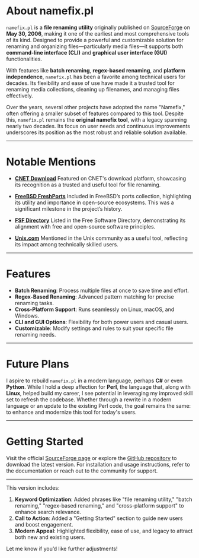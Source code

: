 # About namefix.pl

`namefix.pl` is a **file renaming utility** originally published on [SourceForge](https://sourceforge.net/projects/namefix/) on **May 30, 2006**, making it one of the earliest and most comprehensive tools of its kind. Designed to provide a powerful and customizable solution for renaming and organizing files—particularly media files—it supports both **command-line interface (CLI)** and **graphical user interface (GUI)** functionalities.

With features like **batch renaming**, **regex-based renaming**, and **platform independence**, `namefix.pl` has been a favorite among technical users for decades. Its flexibility and ease of use have made it a trusted tool for renaming media collections, cleaning up filenames, and managing files effectively.

Over the years, several other projects have adopted the name "Namefix," often offering a smaller subset of features compared to this tool. Despite this, `namefix.pl` remains the **original namefix tool**, with a legacy spanning nearly two decades. Its focus on user needs and continuous improvements underscores its position as the most robust and reliable solution available.

---

# Notable Mentions

- [**CNET Download**](https://download.cnet.com/namefix-pl/3000-2072_4-10549329.html)
  Featured on CNET's download platform, showcasing its recognition as a trusted and useful tool for file renaming.

- [**FreeBSD FreshPorts**](https://www.freshports.org/sysutils/namefix/)
  Included in FreeBSD’s ports collection, highlighting its utility and importance in open-source ecosystems. This was a significant milestone in the project’s history.

- [**FSF Directory**](https://directory.fsf.org/wiki/Namefix.pl)
  Listed in the Free Software Directory, demonstrating its alignment with free and open-source software principles.

- [**Unix.com**](https://community.unix.com/t/namefix-pl-4-0-default-branch/203714)
  Mentioned in the Unix community as a useful tool, reflecting its impact among technically skilled users.

---

# Features

- **Batch Renaming**: Process multiple files at once to save time and effort.
- **Regex-Based Renaming**: Advanced pattern matching for precise renaming tasks.
- **Cross-Platform Support**: Runs seamlessly on Linux, macOS, and Windows.
- **CLI and GUI Options**: Flexibility for both power users and casual users.
- **Customizable**: Modify settings and rules to suit your specific file renaming needs.

---

# Future Plans

I aspire to rebuild `namefix.pl` in a modern language, perhaps **C#** or even **Python**. While I hold a deep affection for **Perl**, the language that, along with **Linux**, helped build my career, I see potential in leveraging my improved skill set to refresh the codebase. Whether through a rewrite in a modern language or an update to the existing Perl code, the goal remains the same: to enhance and modernize this tool for today's users.

---

# Getting Started

Visit the official [SourceForge page](https://sourceforge.net/projects/namefix/) or explore the [GitHub repository](https://github.com/jacob-jarick/namefix) to download the latest version. For installation and usage instructions, refer to the documentation or reach out to the community for support.

---

This version includes:
1. **Keyword Optimization**: Added phrases like "file renaming utility," "batch renaming," "regex-based renaming," and "cross-platform support" to enhance search relevance.
2. **Call to Action**: Added a "Getting Started" section to guide new users and boost engagement.
3. **Modern Appeal**: Highlighted flexibility, ease of use, and legacy to attract both new and existing users.

Let me know if you’d like further adjustments!
